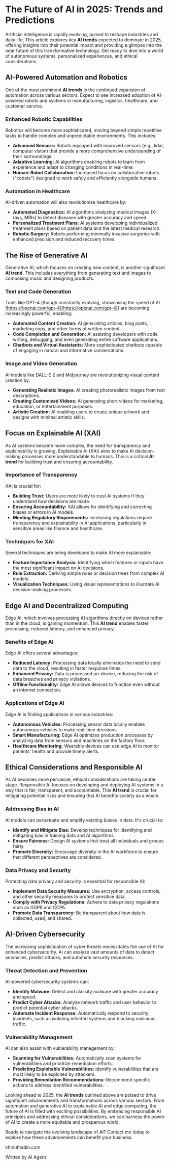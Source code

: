 # The Future of AI in 2025: Trends and Predictions

Artificial intelligence is rapidly evolving, poised to reshape industries and daily life. This article explores key **AI trends** expected to dominate in 2025, offering insights into their potential impact and providing a glimpse into the near future of this transformative technology. Get ready to dive into a world of autonomous systems, personalized experiences, and ethical considerations.

## AI-Powered Automation and Robotics

One of the most prominent **AI trends** is the continued expansion of automation across various sectors. Expect to see increased adoption of AI-powered robots and systems in manufacturing, logistics, healthcare, and customer service.

### Enhanced Robotic Capabilities

Robotics will become more sophisticated, moving beyond simple repetitive tasks to handle complex and unpredictable environments. This includes:

- **Advanced Sensors:** Robots equipped with improved sensors (e.g., lidar, computer vision) that provide a more comprehensive understanding of their surroundings.
- **Adaptive Learning:** AI algorithms enabling robots to learn from experience and adapt to changing conditions in real-time.
- **Human-Robot Collaboration:** Increased focus on collaborative robots ("cobots") designed to work safely and efficiently alongside humans.

### Automation in Healthcare

AI-driven automation will also revolutionize healthcare by:

- **Automated Diagnostics:** AI algorithms analyzing medical images (X-rays, MRIs) to detect diseases with greater accuracy and speed.
- **Personalized Treatment Plans:** AI systems developing individualized treatment plans based on patient data and the latest medical research.
- **Robotic Surgery:** Robots performing minimally invasive surgeries with enhanced precision and reduced recovery times.

## The Rise of Generative AI

Generative AI, which focuses on creating new content, is another significant **AI trend**. This includes everything from generating text and images to composing music and designing products.

### Text and Code Generation

Tools like GPT-4 (though constantly evolving, showcasing the speed of AI [https://openai.com/gpt-4](https://openai.com/gpt-4)) are becoming increasingly powerful, enabling:

- **Automated Content Creation:** AI generating articles, blog posts, marketing copy, and other forms of written content.
- **Code Completion and Generation:** AI assisting developers with code writing, debugging, and even generating entire software applications.
- **Chatbots and Virtual Assistants:** More sophisticated chatbots capable of engaging in natural and informative conversations.

### Image and Video Generation

AI models like DALL-E 2 and Midjourney are revolutionizing visual content creation by:

- **Generating Realistic Images:** AI creating photorealistic images from text descriptions.
- **Creating Customized Videos:** AI generating short videos for marketing, education, or entertainment purposes.
- **Artistic Creation:** AI enabling users to create unique artwork and designs with minimal artistic skills.

## Focus on Explainable AI (XAI)

As AI systems become more complex, the need for transparency and explainability is growing. Explainable AI (XAI) aims to make AI decision-making processes more understandable to humans. This is a critical **AI trend** for building trust and ensuring accountability.

### Importance of Transparency

XAI is crucial for:

- **Building Trust:** Users are more likely to trust AI systems if they understand how decisions are made.
- **Ensuring Accountability:** XAI allows for identifying and correcting biases or errors in AI models.
- **Meeting Regulatory Requirements:** Increasing regulations require transparency and explainability in AI applications, particularly in sensitive areas like finance and healthcare.

### Techniques for XAI

Several techniques are being developed to make AI more explainable:

- **Feature Importance Analysis:** Identifying which features or inputs have the most significant impact on AI decisions.
- **Rule Extraction:** Deriving simple rules or decision trees from complex AI models.
- **Visualization Techniques:** Using visual representations to illustrate AI decision-making processes.

## Edge AI and Decentralized Computing

Edge AI, which involves processing AI algorithms directly on devices rather than in the cloud, is gaining momentum. This **AI trend** enables faster processing, reduced latency, and enhanced privacy.

### Benefits of Edge AI

Edge AI offers several advantages:

- **Reduced Latency:** Processing data locally eliminates the need to send data to the cloud, resulting in faster response times.
- **Enhanced Privacy:** Data is processed on-device, reducing the risk of data breaches and privacy violations.
- **Offline Functionality:** Edge AI allows devices to function even without an internet connection.

### Applications of Edge AI

Edge AI is finding applications in various industries:

- **Autonomous Vehicles:** Processing sensor data locally enables autonomous vehicles to make real-time decisions.
- **Smart Manufacturing:** Edge AI optimizes production processes by analyzing data from sensors and machines on the factory floor.
- **Healthcare Monitoring:** Wearable devices can use edge AI to monitor patients' health and provide timely alerts.

## Ethical Considerations and Responsible AI

As AI becomes more pervasive, ethical considerations are taking center stage. Responsible AI focuses on developing and deploying AI systems in a way that is fair, transparent, and accountable. This **AI trend** is crucial for mitigating potential risks and ensuring that AI benefits society as a whole.

### Addressing Bias in AI

AI models can perpetuate and amplify existing biases in data. It's crucial to:

- **Identify and Mitigate Bias:** Develop techniques for identifying and mitigating bias in training data and AI algorithms.
- **Ensure Fairness:** Design AI systems that treat all individuals and groups fairly.
- **Promote Diversity:** Encourage diversity in the AI workforce to ensure that different perspectives are considered.

### Data Privacy and Security

Protecting data privacy and security is essential for responsible AI:

- **Implement Data Security Measures:** Use encryption, access controls, and other security measures to protect sensitive data.
- **Comply with Privacy Regulations:** Adhere to data privacy regulations such as GDPR and CCPA.
- **Promote Data Transparency:** Be transparent about how data is collected, used, and shared.

## AI-Driven Cybersecurity

The increasing sophistication of cyber threats necessitates the use of AI for enhanced cybersecurity. AI can analyze vast amounts of data to detect anomalies, predict attacks, and automate security responses.

### Threat Detection and Prevention

AI-powered cybersecurity systems can:

- **Identify Malware:** Detect and classify malware with greater accuracy and speed.
- **Predict Cyber Attacks:** Analyze network traffic and user behavior to predict potential cyber attacks.
- **Automate Incident Response:** Automatically respond to security incidents, such as isolating infected systems and blocking malicious traffic.

### Vulnerability Management

AI can also assist with vulnerability management by:

- **Scanning for Vulnerabilities:** Automatically scan systems for vulnerabilities and prioritize remediation efforts.
- **Predicting Exploitable Vulnerabilities:** Identify vulnerabilities that are most likely to be exploited by attackers.
- **Providing Remediation Recommendations:** Recommend specific actions to address identified vulnerabilities.

Looking ahead to 2025, the **AI trends** outlined above are poised to drive significant advancements and transformations across various sectors. From automation and generative AI to explainable AI and edge computing, the future of AI is filled with exciting possibilities. By embracing responsible AI principles and addressing ethical considerations, we can harness the power of AI to create a more equitable and prosperous world.

Ready to navigate the evolving landscape of AI? Contact me today to explore how these advancements can benefit your business.

khmuhtadin.com

Written by AI Agent
